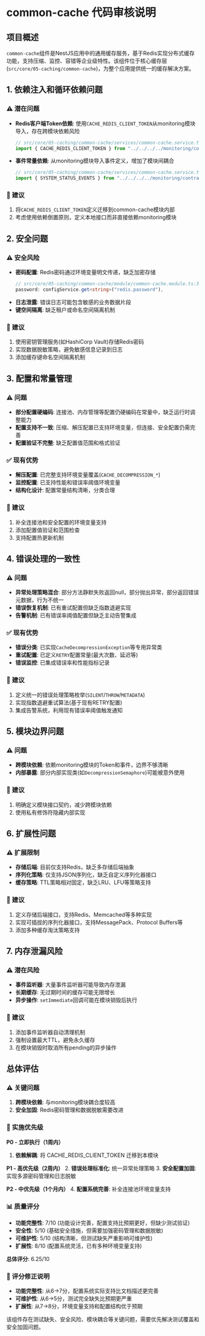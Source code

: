 # common-cache 代码审核说明

## 项目概述

`common-cache`组件是NestJS应用中的通用缓存服务，基于Redis实现分布式缓存功能，支持压缩、监控、容错等企业级特性。该组件位于核心缓存层(`src/core/05-caching/common-cache`)，为整个应用提供统一的缓存解决方案。

## 1. 依赖注入和循环依赖问题

### ⚠️ 潜在问题
- **Redis客户端Token依赖**: 使用`CACHE_REDIS_CLIENT_TOKEN`从monitoring模块导入，存在跨模块依赖风险
  ```typescript
  // src/core/05-caching/common-cache/services/common-cache.service.ts:18
  import { CACHE_REDIS_CLIENT_TOKEN } from "../../../../monitoring/contracts";
  ```
- **事件常量依赖**: 从monitoring模块导入事件定义，增加了模块间耦合
  ```typescript
  // src/core/05-caching/common-cache/services/common-cache.service.ts:19
  import { SYSTEM_STATUS_EVENTS } from "../../../../monitoring/contracts/events/system-status.events";
  ```

### 🔧 建议
1. 将`CACHE_REDIS_CLIENT_TOKEN`定义迁移到common-cache模块内部
2. 考虑使用依赖倒置原则，定义本地接口而非直接依赖monitoring模块

## 2. 安全问题

### ⚠️ 安全风险
- **密码配置**: Redis密码通过环境变量明文传递，缺乏加密存储
  ```typescript
  // src/core/05-caching/common-cache/module/common-cache.module.ts:30
  password: configService.get<string>("redis.password"),
  ```
- **日志泄露**: 错误日志可能包含敏感的业务数据片段
- **键空间隔离**: 缺乏租户或命名空间隔离机制

### 🔧 建议
1. 使用密钥管理服务(如HashiCorp Vault)存储Redis密码
2. 实现数据脱敏策略，避免敏感信息记录到日志
3. 添加缓存键命名空间隔离机制


## 3. 配置和常量管理

### ⚠️ 问题
- **部分配置硬编码**: 连接池、内存管理等配置仍硬编码在常量中，缺乏运行时调整能力
- **配置支持不一致**: 压缩、解压配置已支持环境变量，但连接、安全配置仍需完善
- **配置验证不完整**: 缺乏配置值范围和格式验证

### ✅ 现有优势
- **解压配置**: 已完整支持环境变量覆盖(`CACHE_DECOMPRESSION_*`)
- **监控配置**: 已支持性能和错误率阈值环境变量
- **结构化设计**: 配置常量结构清晰，分类合理

### 🔧 建议
1. 补全连接池和安全配置的环境变量支持
2. 添加配置值验证和范围检查
3. 支持配置热更新机制

## 4. 错误处理的一致性

### ⚠️ 问题
- **异常处理策略混合**: 部分方法静默失败返回null，部分抛出异常，部分返回错误元数据，行为不统一
- **错误恢复机制**: 已有重试配置但缺乏指数退避实现
- **告警机制**: 已有错误率阈值配置但缺乏主动告警集成

### ✅ 现有优势
- **错误分类**: 已实现`CacheDecompressionException`等专用异常类
- **重试配置**: 已定义`RETRY`配置常量(最大次数、延迟等)
- **错误监控**: 已集成错误率和性能指标记录

### 🔧 建议
1. 定义统一的错误处理策略枚举(`SILENT`/`THROW`/`METADATA`)
2. 实现指数退避重试算法(基于现有RETRY配置)
3. 集成告警系统，利用现有错误率阈值触发通知

## 5. 模块边界问题

### ⚠️ 问题
- **跨模块依赖**: 依赖monitoring模块的Token和事件，边界不够清晰
- **内部暴露**: 部分内部实现类(如`DecompressionSemaphore`)可能被意外使用

### 🔧 建议
1. 明确定义模块接口契约，减少跨模块依赖
2. 使用私有修饰符隐藏内部实现

## 6. 扩展性问题

### ⚠️ 扩展限制
- **存储后端**: 目前仅支持Redis，缺乏多存储后端抽象
- **序列化策略**: 仅支持JSON序列化，缺乏自定义序列化器接口
- **缓存策略**: TTL策略相对固定，缺乏LRU、LFU等策略支持

### 🔧 建议
1. 定义存储后端接口，支持Redis、Memcached等多种实现
2. 实现可插拔的序列化器接口，支持MessagePack、Protocol Buffers等
3. 添加多种缓存淘汰策略支持

## 7. 内存泄漏风险

### ⚠️ 潜在风险
- **事件监听器**: 大量事件监听器可能导致内存泄漏
- **长期缓存**: 无过期时间的缓存可能无限增长
- **异步操作**: `setImmediate`回调可能在模块销毁后执行

### 🔧 建议
1. 添加事件监听器自动清理机制
2. 强制设置最大TTL，避免永久缓存
3. 在模块销毁时取消所有pending的异步操作

## 总体评估

### ⚠️ 关键问题
1. **跨模块依赖**: 与monitoring模块耦合度较高
2. **安全加固**: Redis密码管理和数据脱敏需要改进

### 🚨 实施优先级

**P0 - 立即执行（1周内）**
1. **依赖解耦**: 将 CACHE_REDIS_CLIENT_TOKEN 迁移到本模块

**P1 - 高优先级（2周内）**
2. **错误处理标准化**: 统一异常处理策略
3. **安全配置加固**: 实现多源密码管理和日志脱敏

**P2 - 中优先级（1个月内）**
4. **配置系统完善**: 补全连接池环境变量支持


### 📊 质量评分
- **功能完整性**: 7/10 (功能设计完善，配置支持比预期更好，但缺少测试验证)
- **安全性**: 5/10 (基础安全措施，但需要加强密码管理和数据脱敏)
- **可维护性**: 5/10 (结构清晰，但测试缺失严重影响可维护性)
- **扩展性**: 8/10 (配置系统灵活，已有多种环境变量支持)

**总体评分**: 6.25/10

### 🔄 评分修正说明
- **功能完整性**: 从6→7分，配置系统实际支持比文档描述更完善
- **可维护性**: 从6→5分，测试完全缺失比预期更严重
- **扩展性**: 从7→8分，环境变量支持和配置结构优于预期

该组件存在测试缺失、安全风险、模块耦合等关键问题，需要优先解决测试覆盖和安全加固问题。